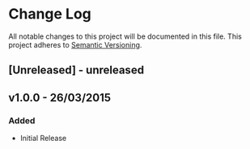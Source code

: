 # Change Log
All notable changes to this project will be documented in this file.
This project adheres to [Semantic Versioning](http://semver.org/).

## [Unreleased] - unreleased

## v1.0.0 - 26/03/2015

### Added
- Initial Release

